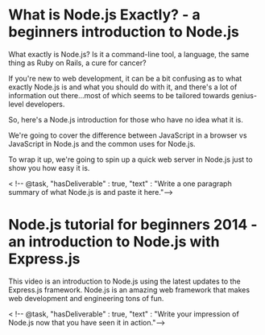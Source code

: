 <!--
name: node-video
version : 0.0.1
title : "Node.js Video Overview Blitz"
description: "This module provides two video introductions to Node.js. The first video is a general overview, and the other is a fast paced walkthrough of how Node.js works with the latest updates to the Express.js framework. After just 30 minutes of  viewing time (at 1x speed), your mind will be blown with the power and possibilities of Node.js. "
homepage : "http://www.learncode.academy"
author : "LearnCode.academy."
license : "Standard Youtube License"
freshnessDate : 2015-06-17
-->

<!-- @section -->

# What is Node.js Exactly? - a beginners introduction to Node.js

<!-- @asset, "contentType": "outlearn/video", "provider": "youtube", "url": "https://www.youtube.com/embed/pU9Q6oiQNd0" -->

What exactly is Node.js? Is it a command-line tool, a language, the same thing as Ruby on Rails, a cure for cancer?

If you're new to web development, it can be a bit confusing as to what exactly Node.js is and what you should do with it, and there's a lot of information out there...most of which seems to be tailored towards genius-level developers.

So, here's a Node.js introduction for those who have no idea what it is.

We're going to cover the difference between JavaScript in a browser vs JavaScript in Node.js and the common uses for Node.js.

To wrap it up, we're going to spin up a quick web server in Node.js just to show you how easy it is.

< !-- @task, "hasDeliverable" : true, "text" : "Write a one paragraph summary of what Node.js is and paste it here."-->


<!-- @section -->

# Node.js tutorial for beginners 2014 - an introduction to Node.js with Express.js

<!-- @asset, "contentType": "outlearn/video", "provider": "youtube", "url": "https://www.youtube.com/embed/FqMIyTH9wSg" -->

This video is an introduction to Node.js using the latest updates to the Express.js framework. Node.js is an amazing web framework that makes web development and engineering tons of fun.

< !-- @task, "hasDeliverable" : true, "text" : "Write your impression of Node.js now that you have seen it in action."-->
